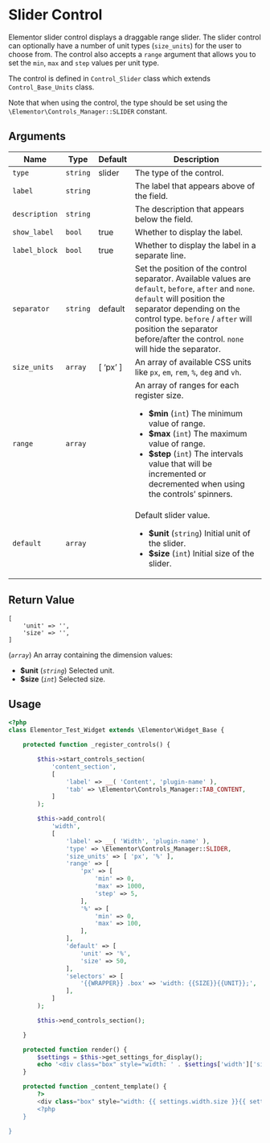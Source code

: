 # Slider Control

Elementor slider control displays a draggable range slider. The slider control can optionally have a number of unit types (`size_units`) for the user to choose from. The control also accepts a `range` argument that allows you to set the `min`, `max` and `step` values per unit type.

The control is defined in `Control_Slider` class which extends `Control_Base_Units` class.

Note that when using the control, the type should be set using the `\Elementor\Controls_Manager::SLIDER` constant.

## Arguments

<table>
	<thead>
		<tr>
			<th>Name</th>
			<th>Type</th>
			<th>Default</th>
			<th>Description</th>
		</tr>
	</thead>
	<tbody>
		<tr>
			<td><code>type</code></td>
			<td><code>string</code></td>
			<td>slider</td>
			<td>The type of the control.</td>
		</tr>
		<tr>
			<td><code>label</code></td>
			<td><code>string</code></td>
			<td></td>
			<td>The label that appears above of the field.</td>
		</tr>
		<tr>
			<td><code>description</code></td>
			<td><code>string</code></td>
			<td></td>
			<td>The description that appears below the field.</td>
		</tr>
		<tr>
			<td><code>show_label</code></td>
			<td><code>bool</code></td>
			<td>true</td>
			<td>Whether to display the label.</td>
		</tr>
		<tr>
			<td><code>label_block</code></td>
			<td><code>bool</code></td>
			<td>true</td>
			<td>Whether to display the label in a separate line.</td>
		</tr>
		<tr>
			<td><code>separator</code></td>
			<td><code>string</code></td>
			<td>default</td>
			<td>Set the position of the control separator. Available values are <code>default</code>, <code>before</code>, <code>after</code> and <code>none</code>. <code>default</code> will position the separator depending on the control type. <code>before</code> / <code>after</code> will position the separator before/after the control. <code>none</code> will hide the separator.</td>
		</tr>
		<tr>
			<td><code>size_units</code></td>
			<td><code>array</code></td>
			<td>[ ‘px’ ]</td>
			<td>An array of available CSS units like <code>px</code>, <code>em</code>, <code>rem</code>, <code>%</code>, <code>deg</code> and <code>vh</code>.</td>
		</tr>
		<tr>
			<td><code>range</code></td>
			<td><code>array</code></td>
			<td></td>
			<td>
				An array of ranges for each register size.
				<p></p>
				<ul>
					<li><strong>$min</strong> (<code>int</code>) The minimum value of range.</li>
					<li><strong>$max</strong> (<code>int</code>) The maximum value of range.</li>
					<li><strong>$step</strong> (<code>int</code>) The intervals value that will be incremented or decremented when using the controls’ spinners.</li>
				</ul>
			</td>
		</tr>
		<tr>
			<td><code>default</code></td>
			<td><code>array</code></td>
			<td></td>
			<td>
				Default slider value.
				<p></p>
				<ul>
					<li><strong>$unit</strong> (<code>string</code>) Initial unit of the slider.</li>
					<li><strong>$size</strong> (<code>int</code>) Initial size of the slider.</li>
				</ul>
			</td>
		</tr>
	</tbody>
</table>

## Return Value

```
[
	'unit' => '',
	'size' => '',
]
```

(_`array`_) An array containing the dimension values:

* **$unit** (_`string`_) Selected unit.
* **$size** (_`int`_) Selected size.

## Usage

```php {14-39,47,52}
<?php
class Elementor_Test_Widget extends \Elementor\Widget_Base {

	protected function _register_controls() {

		$this->start_controls_section(
			'content_section',
			[
				'label' => __( 'Content', 'plugin-name' ),
				'tab' => \Elementor\Controls_Manager::TAB_CONTENT,
			]
		);

		$this->add_control(
			'width',
			[
				'label' => __( 'Width', 'plugin-name' ),
				'type' => \Elementor\Controls_Manager::SLIDER,
				'size_units' => [ 'px', '%' ],
				'range' => [
					'px' => [
						'min' => 0,
						'max' => 1000,
						'step' => 5,
					],
					'%' => [
						'min' => 0,
						'max' => 100,
					],
				],
				'default' => [
					'unit' => '%',
					'size' => 50,
				],
				'selectors' => [
					'{{WRAPPER}} .box' => 'width: {{SIZE}}{{UNIT}};',
				],
			]
		);

		$this->end_controls_section();

	}

	protected function render() {
		$settings = $this->get_settings_for_display();
		echo '<div class="box" style="width: ' . $settings['width']['size'] . $settings['width']['unit'] '"> ... </div>';
	}

	protected function _content_template() {
		?>
		<div class="box" style="width: {{ settings.width.size }}{{ settings.width.unit }}"> ... </div>';
		<?php
	}

}
```
